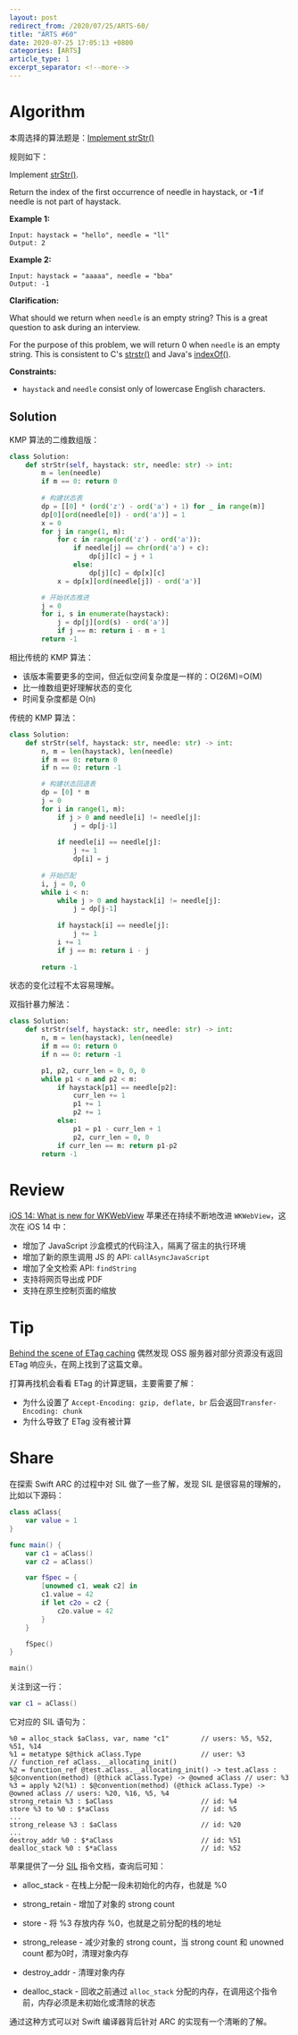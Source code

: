 ```yaml
---
layout: post
redirect_from: /2020/07/25/ARTS-60/
title: "ARTS #60"
date: 2020-07-25 17:05:13 +0800
categories: [ARTS]
article_type: 1
excerpt_separator: <!--more-->
---
```



# Algorithm

本周选择的算法题是：[Implement strStr()](https://leetcode.com/problems/implement-strstr/)

<!--more-->

规则如下：

Implement [strStr()](https://www.cplusplus.com/reference/cstring/strstr/).

Return the index of the first occurrence of needle in haystack, or **-1** if needle is not part of haystack.

**Example 1:**

```
Input: haystack = "hello", needle = "ll"
Output: 2
```

**Example 2:**

```
Input: haystack = "aaaaa", needle = "bba"
Output: -1
```

**Clarification:**

What should we return when `needle` is an empty string? This is a great question to ask during an interview.

For the purpose of this problem, we will return 0 when `needle` is an empty string. This is consistent to C's [strstr()](https://www.cplusplus.com/reference/cstring/strstr/) and Java's [indexOf()](https://docs.oracle.com/javase/7/docs/api/java/lang/String.html#indexOf(java.lang.String)).

 

**Constraints:**

- `haystack` and `needle` consist only of lowercase English characters.

## Solution

KMP 算法的二维数组版：

```python
class Solution:
    def strStr(self, haystack: str, needle: str) -> int:
        m = len(needle)
        if m == 0: return 0
        
        # 构建状态表
        dp = [[0] * (ord('z') - ord('a') + 1) for _ in range(m)]
        dp[0][ord(needle[0]) - ord('a')] = 1
        x = 0
        for j in range(1, m):
            for c in range(ord('z') - ord('a')):
                if needle[j] == chr(ord('a') + c):
                    dp[j][c] = j + 1
                else:
                    dp[j][c] = dp[x][c]
            x = dp[x][ord(needle[j]) - ord('a')]

        # 开始状态推进
        j = 0
        for i, s in enumerate(haystack):
            j = dp[j][ord(s) - ord('a')]
            if j == m: return i - m + 1
        return -1
```

相比传统的 KMP 算法：

- 该版本需要更多的空间，但近似空间复杂度是一样的：O(26M)=O(M)
- 比一维数组更好理解状态的变化
- 时间复杂度都是 O(n)

传统的 KMP 算法：

```python
class Solution:
    def strStr(self, haystack: str, needle: str) -> int:
        n, m = len(haystack), len(needle)
        if m == 0: return 0
        if n == 0: return -1

        # 构建状态回退表
        dp = [0] * m
        j = 0
        for i in range(1, m):
            if j > 0 and needle[i] != needle[j]:
                j = dp[j-1]
            
            if needle[i] == needle[j]:
                j += 1
                dp[i] = j
        
        # 开始匹配
        i, j = 0, 0
        while i < n:
            while j > 0 and haystack[i] != needle[j]:
                j = dp[j-1]
            
            if haystack[i] == needle[j]:
                j += 1
            i += 1
            if j == m: return i - j
            
        return -1
```

状态的变化过程不太容易理解。

双指针暴力解法：

```python
class Solution:
    def strStr(self, haystack: str, needle: str) -> int:
        n, m = len(haystack), len(needle)
        if m == 0: return 0
        if n == 0: return -1

        p1, p2, curr_len = 0, 0, 0
        while p1 < n and p2 < m:
            if haystack[p1] == needle[p2]:
                curr_len += 1
                p1 += 1
                p2 += 1
            else:
                p1 = p1 - curr_len + 1
                p2, curr_len = 0, 0
            if curr_len == m: return p1-p2
        return -1
```

# Review

[iOS 14: What is new for WKWebView](https://nemecek.be/blog/32/ios-14-what-is-new-for-wkwebview)
苹果还在持续不断地改进 `WKWebView`，这次在 iOS 14 中：

- 增加了 JavaScript 沙盒模式的代码注入，隔离了宿主的执行环境
- 增加了新的原生调用 JS 的 API: `callAsyncJavaScript`
- 增加了全文检索 API: `findString`
- 支持将网页导出成 PDF
- 支持在原生控制页面的缩放

# Tip

[Behind the scene of ETag caching](https://medium.com/advanced-ios-engineering/behind-the-scene-of-etag-caching-d48ba0946aa5)
偶然发现 OSS 服务器对部分资源没有返回 ETag 响应头，在网上找到了这篇文章。

打算再找机会看看 ETag 的计算逻辑，主要需要了解：

- 为什么设置了 `Accept-Encoding: gzip, deflate, br` 后会返回`Transfer-Encoding: chunk`
- 为什么导致了 ETag 没有被计算

# Share

在探索 Swift ARC 的过程中对 SIL 做了一些了解，发现 SIL 是很容易的理解的，比如以下源码：

```swift
class aClass{
    var value = 1
}

func main() {
    var c1 = aClass()
    var c2 = aClass()

    var fSpec = { 
        [unowned c1, weak c2] in
        c1.value = 42
        if let c2o = c2 {
            c2o.value = 42
        }
    }

    fSpec()
}

main()
```

关注到这一行：

```swift
var c1 = aClass()
```
它对应的 SIL 语句为：
```
%0 = alloc_stack $aClass, var, name "c1"        // users: %5, %52, %51, %14
%1 = metatype $@thick aClass.Type               // user: %3
// function_ref aClass.__allocating_init()
%2 = function_ref @test.aClass.__allocating_init() -> test.aClass : $@convention(method) (@thick aClass.Type) -> @owned aClass // user: %3
%3 = apply %2(%1) : $@convention(method) (@thick aClass.Type) -> @owned aClass // users: %20, %16, %5, %4
strong_retain %3 : $aClass                      // id: %4
store %3 to %0 : $*aClass                       // id: %5
...
strong_release %3 : $aClass                     // id: %20
...
destroy_addr %0 : $*aClass                      // id: %51
dealloc_stack %0 : $*aClass                     // id: %52
```

苹果提供了一分 [SIL](https://github.com/apple/swift/blob/master/docs/SIL.rst) 指令文档，查询后可知：

- alloc_stack - 在栈上分配一段未初始化的内存，也就是 %0

- strong_retain - 增加了对象的 strong count

- store - 将 %3 存放内存 %0，也就是之前分配的栈的地址
- strong_release - 减少对象的 strong count，当 strong count 和 unowned count 都为0时，清理对象内存
- destroy_addr - 清理对象内存
- dealloc_stack -  回收之前通过 `alloc_stack` 分配的内存，在调用这个指令前，内存必须是未初始化或清除的状态

通过这种方式可以对 Swift 编译器背后针对 ARC 的实现有一个清晰的了解。